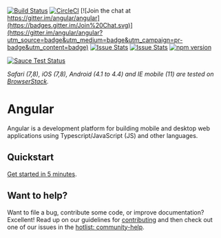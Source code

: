 [![Build Status](https://travis-ci.org/angular/angular.svg?branch=master)](https://travis-ci.org/angular/angular)
[![CircleCI](https://circleci.com/gh/angular/angular/tree/master.svg?style=shield)](https://circleci.com/gh/angular/angular/tree/master)
[![Join the chat at https://gitter.im/angular/angular](https://badges.gitter.im/Join%20Chat.svg)](https://gitter.im/angular/angular?utm_source=badge&utm_medium=badge&utm_campaign=pr-badge&utm_content=badge)
[![Issue Stats](http://issuestats.com/github/angular/angular/badge/pr?style=flat)](http://issuestats.com/github/angular/angular)
[![Issue Stats](http://issuestats.com/github/angular/angular/badge/issue?style=flat)](http://issuestats.com/github/angular/angular)
[![npm version](https://badge.fury.io/js/%40angular%2Fcore.svg)](https://badge.fury.io/js/%40angular%2Fcore)

[![Sauce Test Status](https://saucelabs.com/browser-matrix/angular2-ci.svg)](https://saucelabs.com/u/angular2-ci)

*Safari (7,8), iOS (7,8), Android (4.1 to 4.4) and IE mobile (11) are tested on [BrowserStack][browserstack].*

Angular
=========

Angular is a development platform for building mobile and desktop web applications using Typescript/JavaScript (JS) and other languages.


## Quickstart

[Get started in 5 minutes][quickstart].


## Want to help?

Want to file a bug, contribute some code, or improve documentation? Excellent! Read up on our
guidelines for [contributing][contributing] and then check out one of our issues in the [hotlist: community-help](https://github.com/angular/angular/labels/hotlist%3A%20community-help).

[browserstack]: https://www.browserstack.com/
[contributing]: http://github.com/angular/angular/blob/master/CONTRIBUTING.md
[quickstart]: https://angular.io/docs/ts/latest/quickstart.html
[ng]: http://angular.io
